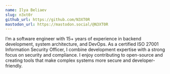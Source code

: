 ```yaml
---
name: Ilya Beliaev
slug: n3xt0r
github_url: https://github.com/N3XT0R
mastodon_url: https://mastodon.social/@N3XT0R
---
```


I’m a software engineer with 15+ years of experience in backend development,
system architecture, and DevOps. As a certified ISO 27001 Information Security
Officer, I combine development expertise with a strong focus on security and
compliance. I enjoy contributing to open-source and creating tools that make
complex systems more secure and developer-friendly.